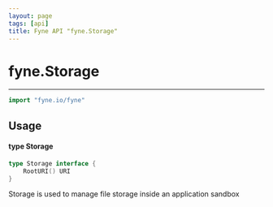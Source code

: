 ```yaml
---
layout: page
tags: [api]
title: Fyne API "fyne.Storage"
---
```


# fyne.Storage
---
```go
import "fyne.io/fyne"
```

## Usage

#### type Storage

```go
type Storage interface {
	RootURI() URI
}
```

Storage is used to manage file storage inside an application sandbox
